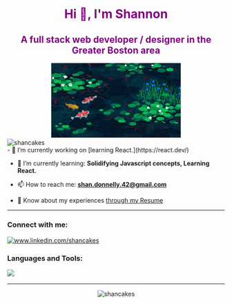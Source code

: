 <div align="center">
  
# <font color="purple">Hi 👋, I'm Shannon</font>
## <font color="purple">A full stack web developer / designer in the Greater Boston area</font>

  <img src="https://github.com/Shancakes/Shancakes/blob/main/g32K.gif" width="300">
</div>


 <img src="https://komarev.com/ghpvc/?username=shancakes&label=Profile%20views&color=0e75b6&style=flat" alt="shancakes" /> 
<div class="readme">
- 🔭 I’m currently working on [learning React.](https://react.dev/)

- 🌱 I’m currently learning: **Solidifying Javascript concepts, Learning React.**

- 📫 How to reach me: **shan.donnelly.42@gmail.com**

- 📄 Know about my experiences [through my Resume](https://docs.google.com/document/d/13cbRTnO6nsltqqiPtai3ci7EjvdQaYeJdd5TfAJqc8E/edit?usp=sharing)

<hr>

<h3 align="left">Connect with me:</h3>
<p align="left">
<a href="https://www.linkedin.com/in/shancakes" target="blank"><img align="center" src="https://raw.githubusercontent.com/rahuldkjain/github-profile-readme-generator/master/src/images/icons/Social/linked-in-alt.svg" alt="www.linkedin.com/shancakes" height="30" width="40" /></a>
</p>



<div align="center">
  
   <link rel="stylesheet" href="https://cdn.jsdelivr.net/gh/devicons/devicon@v2.15.1/devicon.min.css"> 

   
  
<h3 align="left">Languages and Tools:</h3>
   <p align="left">   <img src="https://skillicons.dev/icons?i=git,,vscode,html,css,js,react,nodejs,mongodb,postman,ps,ai,figma," /> </p>
<hr>

<p><img src="https://github-readme-stats.vercel.app/api/top-langs?username=shancakes&show_icons=true&locale=en&layout=compact" alt="shancakes" /></p>

</div>
